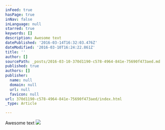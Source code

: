 ```yaml
---
inFeed: true
hasPage: true
inNav: false
inLanguage: null
starred: true
keywords: []
description: Awesome text
datePublished: '2016-03-14T16:32:03.476Z'
dateModified: '2016-03-10T16:24:22.861Z'
title: ''
author: []
sourcePath: _posts/2016-03-10-370d1190-c578-4964-841e-75690f473aed.md
published: true
authors: []
publisher:
  name: null
  domain: null
  url: null
  favicon: null
url: 370d1190-c578-4964-841e-75690f473aed/index.html
_type: Article

---
```

Awesome text
![](https://the-grid-user-content.s3-us-west-2.amazonaws.com/085647cf-7dd5-46b8-8076-2b394fa67f0a.jpg)